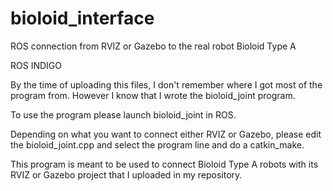 # bioloid_interface
ROS connection from RVIZ or Gazebo to the real robot Bioloid Type A

ROS INDIGO

By the time of uploading this files, I don't remember where I got most of the program from.
However I know that I wrote the bioloid_joint program.

To use the program please launch bioloid_joint in ROS.

Depending on what you want to connect either RVIZ or Gazebo, please edit the bioloid_joint.cpp and select the program line and do a catkin_make.

This program is meant to be used to connect Bioloid Type A robots with its RVIZ or Gazebo project that I uploaded in my repository.

